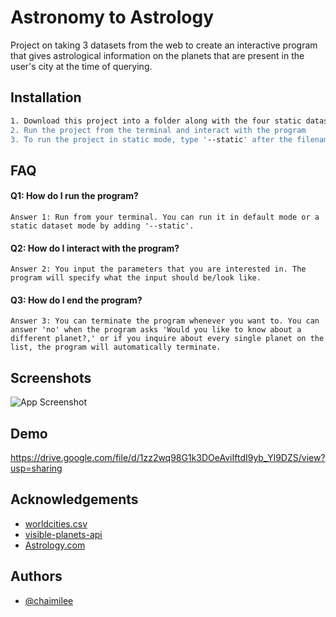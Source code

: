 
# Astronomy to Astrology

Project on taking 3 datasets from the web to create an interactive program that gives astrological information on the planets that are present in the user's city at the time of querying.


## Installation



```bash
1. Download this project into a folder along with the four static datasets: 'worldcities.csv', '5_cities.json', 'planet_info.json', final_project.db'.
2. Run the project from the terminal and interact with the program
3. To run the project in static mode, type '--static' after the filename
```
    
## FAQ

#### Q1: How do I run the program?

    Answer 1: Run from your terminal. You can run it in default mode or a static dataset mode by adding '--static'.

#### Q2: How do I interact with the program?

    Answer 2: You input the parameters that you are interested in. The program will specify what the input should be/look like.

#### Q3: How do I end the program?

    Answer 3: You can terminate the program whenever you want to. You can answer 'no' when the program asks 'Would you like to know about a different planet?,' or if you inquire about every single planet on the list, the program will automatically terminate.




## Screenshots

![App Screenshot](file:///Users/chaimilee/Desktop/Screen%20Shot%202021-12-15%20at%201.56.47%20PM.png)



## Demo


https://drive.google.com/file/d/1zz2wq98G1k3DOeAviIftdI9yb_Yl9DZS/view?usp=sharing
## Acknowledgements

 - [worldcities.csv](https://www.kaggle.com/juanmah/world-cities)
 - [visible-planets-api](https://github.com/csymlstd/visible-planets-api)
 - [Astrology.com](https://www.astrology.com)


## Authors

- [@chaimilee](https://github.com/chaimilee)


